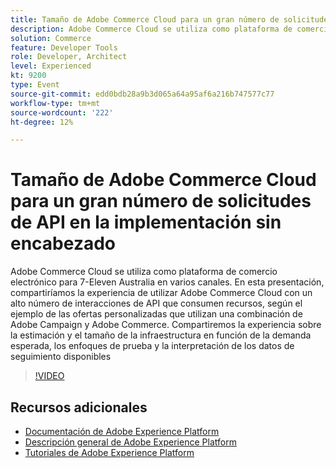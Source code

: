 ```yaml
---
title: Tamaño de Adobe Commerce Cloud para un gran número de solicitudes de API en la implementación sin encabezado
description: Adobe Commerce Cloud se utiliza como plataforma de comercio electrónico para 7-Eleven Australia en varios canales. En esta presentación, compartiríamos la experiencia de utilizar Adobe Commerce Cloud con un alto número de interacciones de API que consumen recursos, según el ejemplo de las ofertas personalizadas que utilizan una combinación de Adobe Campaign y Adobe Commerce. Compartiremos la experiencia sobre la estimación y el tamaño de la infraestructura en función de la demanda esperada, los enfoques de prueba y la interpretación de los datos de seguimiento disponibles.
solution: Commerce
feature: Developer Tools
role: Developer, Architect
level: Experienced
kt: 9200
type: Event
source-git-commit: edd0bdb28a9b3d065a64a95af6a216b747577c77
workflow-type: tm+mt
source-wordcount: '222'
ht-degree: 12%

---
```


# Tamaño de Adobe Commerce Cloud para un gran número de solicitudes de API en la implementación sin encabezado

Adobe Commerce Cloud se utiliza como plataforma de comercio electrónico para 7-Eleven Australia en varios canales. En esta presentación, compartiríamos la experiencia de utilizar Adobe Commerce Cloud con un alto número de interacciones de API que consumen recursos, según el ejemplo de las ofertas personalizadas que utilizan una combinación de Adobe Campaign y Adobe Commerce. Compartiremos la experiencia sobre la estimación y el tamaño de la infraestructura en función de la demanda esperada, los enfoques de prueba y la interpretación de los datos de seguimiento disponibles

>[!VIDEO](https://video.tv.adobe.com/v/337726/?quality=12&learn=on&hidetitle=true)

## Recursos adicionales

- [Documentación de Adobe Experience Platform](https://experienceleague.adobe.com/docs/experience-platform.html)
- [Descripción general de Adobe Experience Platform](https://experienceleague.adobe.com/docs/experience-platform/landing/home.html?lang=es)
- [Tutoriales de Adobe Experience Platform](https://experienceleague.adobe.com/docs/platform-learn/tutorials/overview.html?lang=es)
